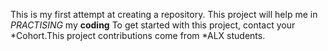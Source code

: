 This is my first attempt at creating a repository. This project will help me in *PRACTISING* my **coding**
To get started with this project, contact your *Cohort.This project contributions come from *ALX students.
